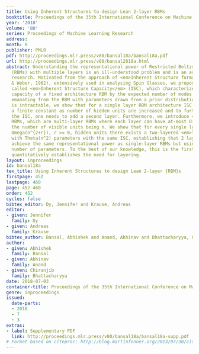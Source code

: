 ```yaml
---
title: Using Inherent Structures to design Lean 2-layer RBMs
booktitle: Proceedings of the 35th International Conference on Machine Learning
year: '2018'
volume: '80'
series: Proceedings of Machine Learning Research
address: 
month: 0
publisher: PMLR
pdf: http://proceedings.mlr.press/v80/bansal18a/bansal18a.pdf
url: http://proceedings.mlr.press/v80/bansal2018a.html
abstract: Understanding the representational power of Restricted Boltzmann Machines
  (RBMs) with multiple layers is an ill-understood problem and is an area of active
  research. Motivated from the approach of <em>Inherent Structure formalism</em> (Stillinger
  & Weber, 1982), extensively used in analysing Spin Glasses, we propose a novel measure
  called <em>Inherent Structure Capacity</em> (ISC), which characterizes the representation
  capacity of a fixed architecture RBM by the expected number of modes of distributions
  emanating from the RBM with parameters drawn from a prior distribution. Though ISC
  is intractable, we show that for a single layer RBM architecture ISC approaches
  a finite constant as number of hidden units are increased and to further improve
  the ISC, one needs to add a second layer. Furthermore, we introduce <em>Lean</em>
  RBMs, which are multi-layer RBMs where each layer can have at-most O(n) units with
  the number of visible units being n. We show that for every single layer RBM with
  Omega(n^{2+r}), r >= 0, hidden units there exists a two-layered <em>lean</em> RBM
  with Theta(n^2) parameters with the same ISC, establishing that 2 layer RBMs can
  achieve the same representational power as single-layer RBMs but using far fewer
  number of parameters. To the best of our knowledge, this is the first result which
  quantitatively establishes the need for layering.
layout: inproceedings
id: bansal18a
tex_title: Using Inherent Structures to design Lean 2-layer {RBM}s
firstpage: 452
lastpage: 460
page: 452-460
order: 452
cycles: false
bibtex_editor: Dy, Jennifer and Krause, Andreas
editor:
- given: Jennifer
  family: Dy
- given: Andreas
  family: Krause
bibtex_author: Bansal, Abhishek and Anand, Abhinav and Bhattacharyya, Chiranjib
author:
- given: Abhishek
  family: Bansal
- given: Abhinav
  family: Anand
- given: Chiranjib
  family: Bhattacharyya
date: 2018-07-03
container-title: Proceedings of the 35th International Conference on Machine Learning
genre: inproceedings
issued:
  date-parts:
  - 2018
  - 7
  - 3
extras:
- label: Supplementary PDF
  link: http://proceedings.mlr.press/v80/bansal18a/bansal18a-supp.pdf
# Format based on citeproc: http://blog.martinfenner.org/2013/07/30/citeproc-yaml-for-bibliographies/
---
```

